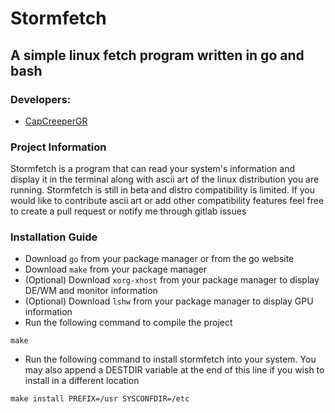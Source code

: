 
# Stormfetch
## A simple linux fetch program written in go and bash

### Developers:
- [CapCreeperGR ](https://gitlab.com/CapCreeperGR)

### Project Information
Stormfetch is a program that can read your system's information and display it in the terminal along with ascii art of the linux distribution you are running.
Stormfetch is still in beta and distro compatibility is limited. If you would like to contribute ascii art or add other compatibility features feel free to create a pull request or notify me through gitlab issues

### Installation Guide
- Download `go` from your package manager or from the go website
- Download `make` from your package manager
- (Optional) Download `xorg-xhost` from your package manager to display DE/WM and monitor information
- (Optional) Download `lshw` from your package manager to display GPU information
- Run the following command to compile the project
```
make
```
- Run the following command to install stormfetch into your system. You may also append a DESTDIR variable at the end of this line if you wish to install in a different location
```
make install PREFIX=/usr SYSCONFDIR=/etc
```
